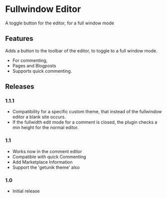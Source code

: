 # Fullwindow Editor
A toggle button for the editor, for a full window mode

## Features

Adds a button to the toolbar of the editor, to toggle to a full window
mode. 
* For commenting, 
* Pages and Blogposts
* Supports quick commenting.

## Releases

### 1.1.1 
* Compatibility for a specific custom theme, that instead of the fullwindow editor a blank site occurs.
* If  the fullwidth edit mode for a comment is closed, the plugin checks a min height  for the normal editor.

### 1.1

* Works now in the comment editor
* Compatible with quick Commenting
* Add Marketplace Information
* Support the 'getunik theme' also

### 1.0

* Initial release
